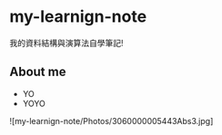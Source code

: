 # my-learnign-note

我的資料結構與演算法自學筆記!

## About me

* YO
* YOYO

![my-learnign-note/Photos/3060000005443Abs3.jpg]
